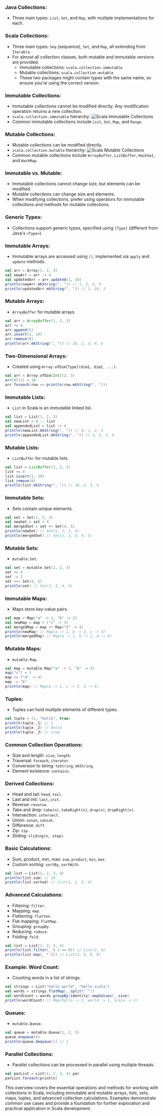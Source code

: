 ### Java Collections:
- Three main types: `List`, `Set`, and `Map`, with multiple implementations for each.

### Scala Collections:
- Three main types: `Seq` (sequence), `Set`, and `Map`, all extending from `Iterable`.
- For almost all collection classes, both mutable and immutable versions are provided.
  - Immutable collections: `scala.collection.immutable`
  - Mutable collections: `scala.collection.mutable`
  - These two packages might contain types with the same name, so ensure you're using the correct version.

### Immutable Collections:
- Immutable collections cannot be modified directly. Any modification operation returns a new collection.
- `scala.collection.immutable` hierarchy:
![Scala Immutable Collections](Images/Scala_immutable_collections_tree.jpg)
- Common immutable collections include `List`, `Set`, `Map`, and `Range`.

### Mutable Collections:
- Mutable collections can be modified directly.
- `scala.collection.mutable` hierarchy:
![Scala Mutable Collections](Images/Scala_mutable_collections_tree.jpg)
- Common mutable collections include `ArrayBuffer`, `ListBuffer`, `HashSet`, and `HashMap`.

### Immutable vs. Mutable:
- Immutable collections cannot change size, but elements can be modified.
- Mutable collections can change size and elements.
- When modifying collections, prefer using operators for immutable collections and methods for mutable collections.

### Generic Types:
- Collections support generic types, specified using `[Type]` (different from Java's `<Type>`).

### Immutable Arrays:
- Immutable arrays are accessed using `()`, implemented via `apply` and `update` methods.
```scala
val arr = Array(1, 2, 3)
val newArr = arr :+ 4
val updatedArr = arr.updated(1, 10)
println(newArr.mkString(", ")) // 1, 2, 3, 4
println(updatedArr.mkString(", ")) // 1, 10, 3
```

### Mutable Arrays:
- `ArrayBuffer` for mutable arrays.
```scala
val arr = ArrayBuffer(1, 2, 3)
arr += 4
arr.append(5)
arr.insert(1, 10)
arr.remove(0)
println(arr.mkString(", ")) // 10, 2, 3, 4, 5
```

### Two-Dimensional Arrays:
- Created using `Array.ofDim[Type](dim1, dim2, ...)`.
```scala
val arr = Array.ofDim[Int](2, 3)
arr(0)(1) = 10
arr.foreach(row => println(row.mkString(", ")))
```

### Immutable Lists:
- `List` in Scala is an immutable linked list.
```scala
val list = List(1, 2, 3)
val newList = 0 :: list
val appendedList = list :+ 4
println(newList.mkString(", ")) // 0, 1, 2, 3
println(appendedList.mkString(", ")) // 1, 2, 3, 4
```

### Mutable Lists:
- `ListBuffer` for mutable lists.
```scala
val list = ListBuffer(1, 2, 3)
list += 4
list.insert(1, 10)
list.remove(0)
println(list.mkString(", ")) // 10, 2, 3, 4
```

### Immutable Sets:
- Sets contain unique elements.
```scala
val set = Set(1, 2, 3)
val newSet = set + 4
val mergedSet = set ++ Set(4, 5)
println(newSet) // Set(1, 2, 3, 4)
println(mergedSet) // Set(1, 2, 3, 4, 5)
```

### Mutable Sets:
- `mutable.Set`.
```scala
val set = mutable.Set(1, 2, 3)
set += 4
set -= 2
set ++= Set(4, 5)
println(set) // Set(1, 3, 4, 5)
```

### Immutable Maps:
- Maps store key-value pairs.
```scala
val map = Map("a" -> 1, "b" -> 2)
val newMap = map + ("c" -> 3)
val mergedMap = map ++ Map("d" -> 4)
println(newMap) // Map(a -> 1, b -> 2, c -> 3)
println(mergedMap) // Map(a -> 1, b -> 2, d -> 4)
```

### Mutable Maps:
- `mutable.Map`.
```scala
val map = mutable.Map("a" -> 1, "b" -> 2)
map("c") = 3
map += ("d" -> 4)
map -= "b"
println(map) // Map(a -> 1, c -> 3, d -> 4)
```

### Tuples:
- Tuples can hold multiple elements of different types.
```scala
val tuple = (1, "hello", true)
println(tuple._1) // 1
println(tuple._2) // hello
println(tuple._3) // true
```

### Common Collection Operations:
- Size and length: `size`, `length`.
- Traversal: `foreach`, `iterator`.
- Conversion to string: `toString`, `mkString`.
- Element existence: `contains`.

### Derived Collections:
- Head and tail: `head`, `tail`.
- Last and init: `last`, `init`.
- Reverse: `reverse`.
- Take and drop: `take(n)`, `takeRight(n)`, `drop(n)`, `dropRight(n)`.
- Intersection: `intersect`.
- Union: `union`, `concat`.
- Difference: `diff`.
- Zip: `zip`.
- Sliding: `sliding(n, step)`.

### Basic Calculations:
- Sum, product, min, max: `sum`, `product`, `min`, `max`.
- Custom sorting: `sortBy`, `sortWith`.
```scala
val list = List(1, 2, 3, 4)
println(list.sum) // 10
println(list.sorted) // List(1, 2, 3, 4)
```

### Advanced Calculations:
- Filtering: `filter`.
- Mapping: `map`.
- Flattening: `flatten`.
- Flat mapping: `flatMap`.
- Grouping: `groupBy`.
- Reducing: `reduce`.
- Folding: `fold`.
```scala
val list = List(1, 2, 3, 4)
println(list.filter(_ % 2 == 0)) // List(2, 4)
println(list.map(_ * 2)) // List(2, 4, 6, 8)
```

### Example: Word Count:
- Counting words in a list of strings.
```scala
val strings = List("hello world", "hello scala")
val words = strings.flatMap(_.split(" "))
val wordCount = words.groupBy(identity).mapValues(_.size)
println(wordCount) // Map(hello -> 2, world -> 1, scala -> 1)
```

### Queues:
- `mutable.Queue`.
```scala
val queue = mutable.Queue(1, 2, 3)
queue.enqueue(4)
println(queue.dequeue()) // 1
```

### Parallel Collections:
- Parallel collections can be processed in parallel using multiple threads.
```scala
val parList = List(1, 2, 3, 4).par
parList.foreach(println)
```

This overview covers the essential operations and methods for working with collections in Scala, including immutable and mutable arrays, lists, sets, maps, tuples, and advanced collection calculations. Examples demonstrate common use cases and provide a foundation for further exploration and practical application in Scala development.